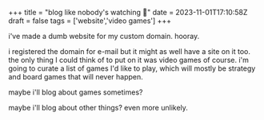 +++
title = "blog like nobody's watching 🚀"
date = 2023-11-01T17:10:58Z
draft = false
tags = ['website','video games']
+++

i've made a dumb website for my custom domain. hooray.  

i registered the domain for e-mail but it might as well have a site on it too. the only thing I could think of to put on it was video games of course. i'm going to curate a list of games I'd like to play, which will mostly be strategy and board games that will never happen.  

maybe i'll blog about games sometimes?  

maybe i'll blog about other things? even more unlikely. 
